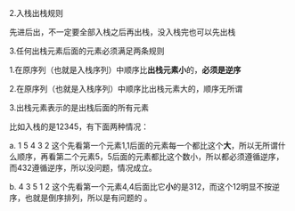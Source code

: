 2.入栈出栈规则

先进后出，不一定要全部入栈之后再出栈，没入栈完也可以先出栈

3.任何出栈元素后面的元素必须满足两条规则

1.在原序列（也就是入栈序列）中顺序比**出栈元素小**的，**必须是逆序**

2.在原序列（也就是入栈序列）中顺序比出栈元素大的，顺序无所谓

3.出栈元素表示的是出栈后面的所有元素

比如入栈的是12345，有下面两种情况：

a. 1 5 4 3 2  这个先看第一个元素1,1后面的元素每一个都比这个**大**，所以无所谓什么顺序，再看第二个元素5，5后面的元素都比这个数小，所以都必须遵循逆序，而432遵循逆序，所以没问题，情况成立。

b. 4 3 5 1 2  这个先看第一个元素4,4后面比它**小**的是312，而这个12明显不按逆序，也就是倒序排列，所以是有问题的 。
